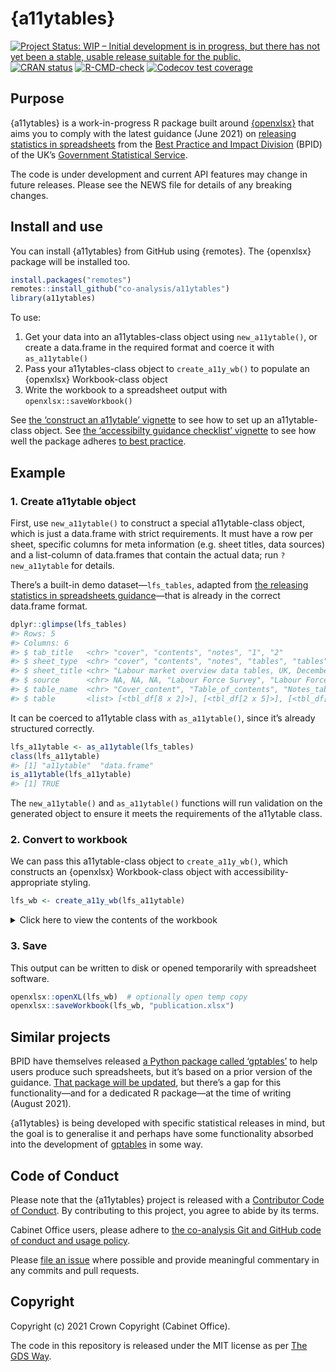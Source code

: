 
<!-- README.md is generated from README.Rmd. Please edit that file -->

# {a11ytables}

<!-- badges: start -->

[![Project Status: WIP – Initial development is in progress, but there
has not yet been a stable, usable release suitable for the
public.](https://www.repostatus.org/badges/latest/wip.svg)](https://www.repostatus.org/#wip)
[![CRAN
status](https://www.r-pkg.org/badges/version/a11ytables)](https://CRAN.R-project.org/package=a11ytables)
[![R-CMD-check](https://github.com/co-analysis/a11ytables/workflows/R-CMD-check/badge.svg)](https://github.com/co-analysis/a11ytables/actions)
[![Codecov test
coverage](https://codecov.io/gh/co-analysis/a11ytables/branch/main/graph/badge.svg)](https://codecov.io/gh/co-analysis/a11ytables?branch=main)
<!-- badges: end -->

## Purpose

{a11ytables} is a work-in-progress R package built around
[{openxlsx}](https://ycphs.github.io/openxlsx/) that aims you to comply
with the latest guidance (June 2021) on [releasing statistics in
spreadsheets](https://gss.civilservice.gov.uk/policy-store/releasing-statistics-in-spreadsheets/)
from the [Best Practice and Impact
Division](https://github.com/best-practice-and-impact?language=html)
(BPID) of the UK’s [Government Statistical
Service](https://gss.civilservice.gov.uk/).

The code is under development and current API features may change in
future releases. Please see the NEWS file for details of any breaking
changes.

## Install and use

You can install {a11ytables} from GitHub using {remotes}. The {openxlsx}
package will be installed too.

``` r
install.packages("remotes")
remotes::install_github("co-analysis/a11ytables")
library(a11ytables)
```

To use:

1.  Get your data into an a11ytables-class object using
    `new_a11ytable()`, or create a data.frame in the required format and
    coerce it with `as_a11ytable()`
2.  Pass your a11ytables-class object to `create_a11y_wb()` to populate
    an {openxlsx} Workbook-class object
3.  Write the workbook to a spreadsheet output with
    `openxlsx::saveWorkbook()`

See [the ‘construct an a11ytable’
vignette](https://co-analysis.github.io/a11ytables/articles/construct.html)
to see how to set up an a11ytable-class object. See [the ‘accessibilty
guidance checklist’
vignette](https://co-analysis.github.io/a11ytables/articles/accessibility.html)
to see how well the package adheres [to best
practice](https://gss.civilservice.gov.uk/policy-store/making-spreadsheets-accessible-a-brief-checklist-of-the-basics/).

## Example

### 1. Create a11ytable object

First, use `new_a11ytable()` to construct a special a11ytable-class
object, which is just a data.frame with strict requirements. It must
have a row per sheet, specific columns for meta information (e.g. sheet
titles, data sources) and a list-column of data.frames that contain the
actual data; run `?new_a11ytable` for details.

There’s a built-in demo dataset—`lfs_tables`, adapted from [the
releasing statistics in spreadsheets
guidance](https://gss.civilservice.gov.uk/policy-store/releasing-statistics-in-spreadsheets/)—that
is already in the correct data.frame format.

``` r
dplyr::glimpse(lfs_tables)
#> Rows: 5
#> Columns: 6
#> $ tab_title   <chr> "cover", "contents", "notes", "1", "2"
#> $ sheet_type  <chr> "cover", "contents", "notes", "tables", "tables"
#> $ sheet_title <chr> "Labour market overview data tables, UK, December 2020 (ac…
#> $ source      <chr> NA, NA, NA, "Labour Force Survey", "Labour Force Survey"
#> $ table_name  <chr> "Cover_content", "Table_of_contents", "Notes_table", "Labo…
#> $ table       <list> [<tbl_df[8 x 2]>], [<tbl_df[2 x 5]>], [<tbl_df[11 x 2]>], …
```

It can be coerced to a11ytable class with `as_a11ytable()`, since it’s
already structured correctly.

``` r
lfs_a11ytable <- as_a11ytable(lfs_tables)
class(lfs_a11ytable)
#> [1] "a11ytable"  "data.frame"
is_a11ytable(lfs_a11ytable)
#> [1] TRUE
```

The `new_a11ytable()` and `as_a11ytable()` functions will run validation
on the generated object to ensure it meets the requirements of the
a11ytable class.

### 2. Convert to workbook

We can pass this a11ytable-class object to `create_a11y_wb()`, which
constructs an {openxlsx} Workbook-class object with
accessibility-appropriate styling.

``` r
lfs_wb <- create_a11y_wb(lfs_a11ytable)
```

<details>
<summary>
Click here to view the contents of the workbook
</summary>

``` r
lfs_wb
#> A Workbook object.
#>  
#> Worksheets:
#>  Sheet 1: "cover"
#>  
#>  Custom row heights (row: height)
#>   2: 34, 4: 34, 6: 34, 8: 34, 10: 34, 12: 34, 14: 34, 16: 34 
#>  Custom column widths (column: width)
#>    1: 80 
#>  
#> 
#>  Sheet 2: "contents"
#>  
#>  Custom column widths (column: width)
#>    1: 30, 2: 30, 3: 30, 4: 30, 5: 30 
#>  
#> 
#>  Sheet 3: "notes"
#>  
#>  Custom column widths (column: width)
#>    1: 15, 2: 80 
#>  
#> 
#>  Sheet 4: "1"
#>  
#>  Custom column widths (column: width)
#>    1: 16, 2: 16, 3: 16, 4: 16, 5: 16, 6: 16, 7: 16, 8: 16, 9: 16, 10: 16 
#>  
#> 
#>  Sheet 5: "2"
#>  
#>  Custom column widths (column: width)
#>    1: 16, 2: 16, 3: 16, 4: 16, 5: 16, 6: 16, 7: 16, 8: 16, 9: 16 
#>  
#> 
#>  
#>  Worksheet write order: 1, 2, 3, 4, 5
#>  Active Sheet 1: "cover" 
#>  Position: 1
```

</details>
<p>

### 3. Save

This output can be written to disk or opened temporarily with
spreadsheet software.

``` r
openxlsx::openXL(lfs_wb)  # optionally open temp copy
openxlsx::saveWorkbook(lfs_wb, "publication.xlsx")
```

## Similar projects

BPID have themselves released [a Python package called
‘gptables’](https://github.com/best-practice-and-impact/gptables) to
help users produce such spreadsheets, but it’s based on a prior version
of the guidance. [That package will be
updated](https://github.com/best-practice-and-impact/gptables/issues/145),
but there’s a gap for this functionality—and for a dedicated R
package—at the time of writing (August 2021).

{a11ytables} is being developed with specific statistical releases in
mind, but the goal is to generalise it and perhaps have some
functionality absorbed into the development of
[gptables](https://github.com/best-practice-and-impact/gptables) in some
way.

## Code of Conduct

Please note that the {a11ytables} project is released with a
[Contributor Code of
Conduct](https://contributor-covenant.org/version/2/0/CODE_OF_CONDUCT.html).
By contributing to this project, you agree to abide by its terms.

Cabinet Office users, please adhere to [the co-analysis Git and GitHub
code of conduct and usage
policy](https://docs.google.com/document/d/1CuNgKla1BwSVOmGkPmsq0S-OM4emP-iXrgnm7EeILWM/edit?usp=sharing).

Please [file an
issue](https://github.com/co-analysis/csstatsbulletin/issues) where
possible and provide meaningful commentary in any commits and pull
requests.

## Copyright

Copyright (c) 2021 Crown Copyright (Cabinet Office).

The code in this repository is released under the MIT license as per
[The GDS
Way](https://gds-way.cloudapps.digital/manuals/licensing.html#use-mit).
